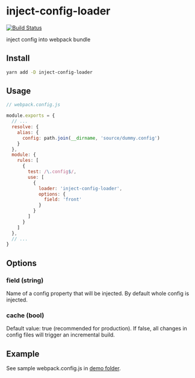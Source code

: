 # inject-config-loader

[![Build Status](https://travis-ci.org/tinkerscript/inject-config-loader.svg?branch=master)](https://travis-ci.org/tinkerscript/inject-config-loader)

inject config into webpack bundle

## Install
```bash
yarn add -D inject-config-loader
```

## Usage
```javascript
// webpack.config.js

module.exports = {
  // ...
  resolve: {
    alias: {
      config: path.join(__dirname, 'source/dummy.config')
    }
  },
  module: {
    rules: [
      {
        test: /\.config$/,
        use: [
          {
            loader: 'inject-config-loader',
            options: {
              field: 'front'
            }
          }
        ]
      }
    ]
  },
  // ...
}
```
## Options
### field (string)
Name of a config property that will be injected. By default whole config is injected.
### cache (bool)
Default value: true (recommended for production).
If false, all changes in config files will trigger an incremental build.

## Example
See sample webpack.config.js in [demo folder](https://github.com/tinkerscript/inject-config-loader/tree/master/demo).
